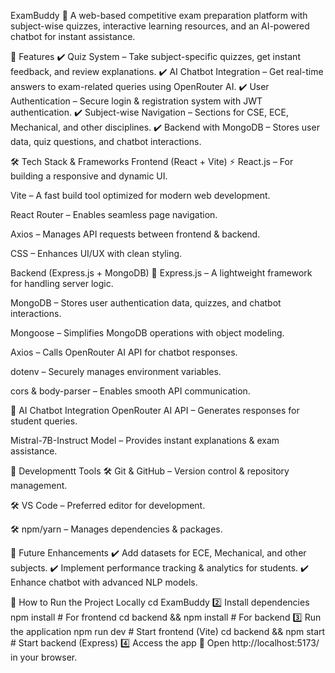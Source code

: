 ExamBuddy 🎯
A web-based competitive exam preparation platform with subject-wise quizzes, interactive learning resources, and an AI-powered chatbot for instant assistance.

🚀 Features
✔️ Quiz System – Take subject-specific quizzes, get instant feedback, and review explanations.
✔️ AI Chatbot Integration – Get real-time answers to exam-related queries using OpenRouter AI.
✔️ User Authentication – Secure login & registration system with JWT authentication.
✔️ Subject-wise Navigation – Sections for CSE, ECE, Mechanical, and other disciplines.
✔️ Backend with MongoDB – Stores user data, quiz questions, and chatbot interactions.

🛠 Tech Stack & Frameworks
Frontend (React + Vite) ⚡
React.js – For building a responsive and dynamic UI.

Vite – A fast build tool optimized for modern web development.

React Router – Enables seamless page navigation.

Axios – Manages API requests between frontend & backend.

CSS – Enhances UI/UX with clean styling.

Backend (Express.js + MongoDB) 🚀
Express.js – A lightweight framework for handling server logic.

MongoDB – Stores user authentication data, quizzes, and chatbot interactions.

Mongoose – Simplifies MongoDB operations with object modeling.

Axios – Calls OpenRouter AI API for chatbot responses.

dotenv – Securely manages environment variables.

cors & body-parser – Enables smooth API communication.

🤖 AI Chatbot Integration
OpenRouter AI API – Generates responses for student queries.

Mistral-7B-Instruct Model – Provides instant explanations & exam assistance.

🔧 Developmentt Tools
🛠 Git & GitHub – Version control & repository management.

🛠 VS Code – Preferred editor for development.

🛠 npm/yarn – Manages dependencies & packages.


🚀 Future Enhancements
✔️ Add datasets for ECE, Mechanical, and other subjects.
✔️ Implement performance tracking & analytics for students.
✔️ Enhance chatbot with advanced NLP models.

📌 How to Run the Project Locally
cd ExamBuddy
2️⃣ Install dependencies
npm install  # For frontend
cd backend && npm install  # For backend
3️⃣ Run the application
npm run dev  # Start frontend (Vite)
cd backend && npm start  # Start backend (Express)
4️⃣ Access the app
🔗 Open http://localhost:5173/ in your browser.
